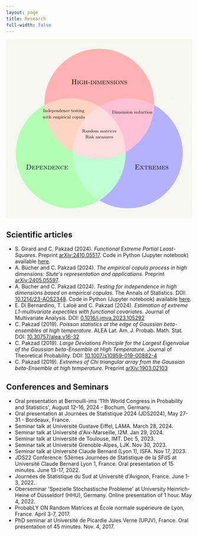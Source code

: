 ```yaml
---
layout: page
title: Research
full-width: false
--- 
```


![Venn](/Venn_2_05_image.png)


## Scientific articles
- S. Girard and C. Pakzad (2024). *Functional Extreme Partial Least-Squares*. Preprint [arXiv:2410.05517](https://arxiv.org/pdf/2410.05517). Code in Python (Jupyter notebook) available [here]().
- A. Bücher and C. Pakzad (2024). *The empirical copula process in high dimensions: Stute's representation and applications*. Preprint [arXiv:2405.05597](https://arxiv.org/pdf/2405.05597.pdf).
- A. Bücher and C. Pakzad (2024). *Testing for independence in high dimensions based on empirical copulas*. The Annals of Statistics. DOI: [10.1214/23-AOS2348](https://projecteuclid.org/journals/annals-of-statistics/volume-52/issue-1/Testing-for-independence-in-high-dimensions-based-on-empirical-copulas/10.1214/23-AOS2348.short). Code in Python (Jupyter notebook) available [here](https://cpakzad.github.io/download/Independence_Test.zip).
- E. Di Bernardino, T. Laloë and C. Pakzad (2024). *Estimation of extreme L1-multivariate expectiles with functional covariates*. Journal of Multivariate Analysis. DOI: [0.1016/j.jmva.2023.105292](https://www.sciencedirect.com/science/article/pii/S0047259X23001380)
- C. Pakzad (2019). *Poisson statistics at the edge of Gaussian beta-ensembles at high temperature*. ALEA Lat. Am. J. Probab. Math. Stat. DOI: [10.30757/alea.v16-32](https://alea.impa.br/articles/v16/16-32.pdf)
- C. Pakzad (2019). *Large Deviations Principle for the Largest Eigenvalue of the Gaussian beta-Ensemble at High Temperature*. Journal of Theoretical Probability. DOI: [10.1007/s10959-019-00882-4](https://arxiv.org/pdf/1806.07651.pdf)
- C. Pakzad (2019). *Extremes of Chi triangular array from the Gaussian beta-Ensemble at high temperature*. Preprint [arXiv:1903.02103](https://arxiv.org/pdf/1903.02103.pdf)

## Conferences and Seminars
- Oral presentation at Bernoulli-ims '11th World Congress in Probability and Statistics', August 12-16, 2024 - Bochum, Germany.
- Oral presentation at Journées de Statistique 2024 (JDS2024), May 27-31 - Bordeaux, France.
- Seminar talk at Université Gustave Eiffel, LAMA. March 28, 2024.
- Seminar talk at Université d'Aix-Marseille, I2M. Jan 29, 2024.
- Seminar talk at Université de Toulouse, IMT. Dec 5, 2023.  
- Seminar talk at Université Grenoble-Alpes, LJK. Nov 30, 2023. 
- Seminar talk at Université Claude Bernard (Lyon 1), ISFA. Nov 17, 2023.
- JDS22 Conference: 53èmes Journées de Statistique de la SFdS at Université Claude Bernard Lyon 1, France. Oral presentation of 15 minutes. June 13-17, 2022.
- Journées de Statistique du Sud at Université d'Avignon, France. June 1-3, 2022.
- Oberseminar 'Spezielle Stochastische Probleme' at University Heinrich-Heine of Düsseldorf (HHU), Germany. Online presentation of 1 hour. May 4, 2022. 
- ProbabLY ON Random Matrices at École normale supérieure de Lyon, France. April 3-7, 2017.
- PhD seminar at Université de Picardie Jules Verne (UPJV), France. Oral presentation of 45 minutes. Nov. 4, 2017.
